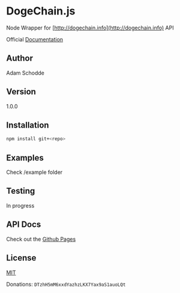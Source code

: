 DogeChain.js
==========

Node Wrapper for [http://dogechain.info](http://dogechain.info) API

Official [Documentation](http://dogechain.info/chain/Dogecoin/q)

Author
------
Adam Schodde

Version
-------
1.0.0

Installation
-----------
```bash
npm install git+<repo>
```

Examples
--------
Check /example folder

Testing
-------
In progress

API Docs
--------
Check out the [Github Pages](http://brutalhonesty.github.io/dogechain.js/)

License
-------
[MIT](http://www.tldrlegal.com/license/mit-license)

Donations: ```DTzhH5mM6xxdYazhzLKX7Yax9aS1auoLQt```